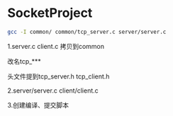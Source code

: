 # SocketProject

```bash
gcc -I common/ common/tcp_server.c server/server.c 

```

1.server.c	client.c	拷贝到common

改名tcp_***

头文件提到tcp_server.h	tcp_client.h

2.server/server.c	client/client.c

3.创建编译、提交脚本